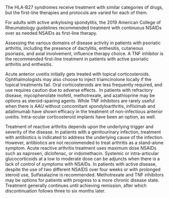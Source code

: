 The HLA-B27 syndromes receive treatment with similar categories of drugs, but the first-line therapies and protocols are varied for each of them.

For adults with active ankylosing spondylitis, the 2019 American College of Rheumatology guidelines recommended treatment with continuous NSAIDs over as needed NSAIDs as first-line therapy.

Assessing the various domains of disease activity in patients with psoriatic arthritis, including the presence of dactylitis, enthesitis, cutaneous psoriasis, and axial involvement, influence therapy choice. A TNF inhibitor is the recommended first-line treatment in patients with active psoriatic arthritis and enthesitis.

Acute anterior uveitis initially gets treated with topical corticosteroids. Ophthalmologists may also choose to inject triamcinolone locally if the topical treatments fail. Oral corticosteroids are less frequently required, and use requires caution due to adverse effects.  In patients with refractory disease, mycophenolate mofetil, methotrexate, and azathioprine may be options as steroid-sparing agents. While TNF inhibitors are rarely useful when there is AAU without concomitant spondyloarthritis, infliximab and adalimumab have shown efficacy in the treatment of non-infectious anterior uveitis. Intra-ocular corticosteroid implants have been an option, as well.

Treatment of reactive arthritis depends upon the underlying trigger and severity of the disease. In patients with a genitourinary infection, treatment with antibiotics is indicated to address the underlying cause of the infection. However, antibiotics are not recommended to treat arthritis as a stand-alone symptom. Acute reactive arthritis treatment uses maximum dose NSAIDs such as naproxen, diclofenac, or indomethacin. Systemic or intra-articular glucocorticoids at a low to moderate dose can be adjuncts when there is a lack of control of symptoms with NSAIDs. In patients with active disease, despite the use of two different NSAIDS over four weeks or with prolonged steroid use, Sulfasalazine is recommended. Methotrexate and TNF inhibitors may be options for patients with progress to a more chronic disease state. Treatment generally continues until achieving remission, after which discontinuation follows three to six months later.